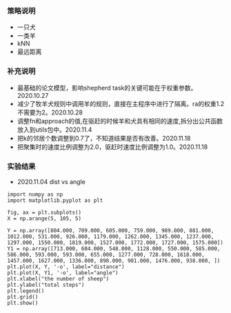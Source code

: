 ### 策略说明
- 一只犬
- 一类羊
- kNN
- 最远距离
### 补充说明
- 最基础的论文模型，影响shepherd task的关键可能在于权重参数。2020.10.27
- 减少了牧羊犬规则中调用羊的规则，直接在主程序中进行了隔离。ra的权重1.2不需要为2。2020.10.28
- 调整fn和approach的值,在驱赶的时候羊和犬具有相同的速度,拆分出公共函数放入到utils包中。2020.11.4
- 把k的邻居个数调整到0.7了，不知道结果是否有改善。2020.11.18
- 把聚集时的速度比例调整为2.0，驱赶时速度比例调整为1.0。2020.11.18
### 实验结果
- 2020.11.04 dist vs angle
```
import numpy as np
import matplotlib.pyplot as plt

fig, ax = plt.subplots()
X = np.arange(5, 105, 5)

Y = np.array([804.000, 709.000, 605.000, 759.000, 989.000, 881.000, 1012.000, 531.000, 926.000, 1179.000, 1262.000, 1345.000, 1237.000, 1297.000, 1550.000, 1819.000, 1527.000, 1772.000, 1727.000, 1575.000])
Y1 = np.array([713.000, 604.000, 548.000, 1128.000, 550.000, 585.000, 586.000, 593.000, 593.000, 655.000, 1277.000, 728.000, 1618.000, 1457.000, 1627.000, 1336.000, 898.000, 901.000, 1476.000, 938.000, ])
plt.plot(X, Y, '-o', label="distance")
plt.plot(X, Y1, '-o', label="angle")
plt.xlabel("the number of sheep")
plt.ylabel("total steps")
plt.legend()
plt.grid()
plt.show()
```